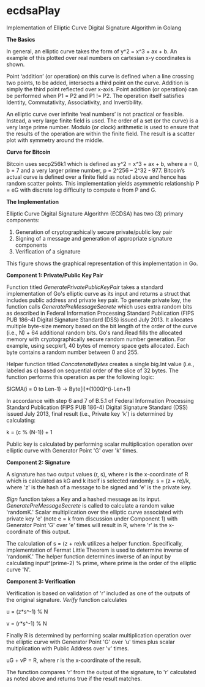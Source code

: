 # ecdsaPlay
Implementation of Elliptic Curve Digital Signature Algorithm in Golang

**The Basics**

In general, an elliptic curve takes the form of y^2 = x^3 + ax + b. An example of this plotted over real numbers on cartesian x-y coordinates is shown.

Point ‘addition’ (or operation) on this curve is defined when a line crossing two points, to be added, intersects a third point on the curve. Addition is simply the third point reflected over x-axis. Point addition (or operation) can be performed when P1 = P2 and P1 != P2. The operation itself satisfies Identity, Commutativity, Associativity, and Invertibility.

An elliptic curve over infinite ‘real numbers’ is not practical or feasible. Instead, a very large finite field is used. The order of a set (or the curve) is a very large prime number. Modulo (or clock) arithmetic is used to ensure that the results of the operation are within the finite field. The result is a scatter plot with symmetry around the middle.

**Curve for Bitcoin**

Bitcoin uses secp256k1 which is defined as y^2 = x^3 + ax + b, where a = 0, b = 7 and a very larger prime number, p = 2^256 – 2^32 - 977. Bitcoin’s actual curve is defined over a finite field as noted above and hence has random scatter points. This implementation yields asymmetric relationship P = eG with discrete log difficulty to compute e from P and G.

**The Implementation**

Elliptic Curve Digital Signature Algorithm (ECDSA) has two (3) primary components:


1. Generation of cryptographically secure private/public key pair 
2. Signing of a message and generation of appropriate signature components
3. Verification of a signature

This figure shows the graphical representation of this implementation in Go.

**Component 1: Private/Public Key Pair**

Function titled *GeneratePrivatePublicKeyPair* takes a standard implementation of Go's elliptic curve as its input and returns a struct that includes public address and private key pair. To generate private key, the function calls *GeneratePreMessageSecrete* which uses extra random bits as described in Federal Information Processing Standard Publication (FIPS PUB 186-4) Digital Signature Standard (DSS) issued July 2013. It allocates multiple byte-size memory based on the bit length of the order of the curve (i.e., N)  + 64 additional random bits. Go's rand.Read fills the allocated memory with cryptographically secure random number generation. For example, using secpkr1, 40 bytes of memory space gets allocated. Each byte contains a random number between 0 and 255.

Helper function titled *ConcatenateBytes* creates a single big.Int value (i.e., labeled as c) based on sequential order of the slice of 32 bytes. The function performs this operation as per the following logic:

SIGMA(i = 0 to Len-1) -> Byte[i]*(1000)^(i-Len+1)

In accordance with step 6 and 7 of B.5.1 of Federal Information Processing Standard Publication (FIPS PUB 186-4) Digital Signature Standard (DSS) issued July 2013, final result (i.e., Private key 'k') is determined by calculating:

k = (c % (N-1)) + 1

Public key is calculated by performing scalar multiplication operation over elliptic curve with Generator Point 'G' over 'k' times.

**Component 2: Signature**

A signature has two output values (r, s), where r is the x-coordinate of R which is calculated as kG and k itself is selected randomly. s = (z + re)/k, where 'z' is the hash of a message to be signed and 'e' is the private key.

*Sign* function takes a Key and a hashed message as its input. *GeneratePreMessageSecrete* is called to calculate a random value 'randomK.' Scalar multiplication over the elliptic curve associated with private key 'e' (note e = k from discussion under Component 1) with Generator Point 'G' over 'e' times will result in R, where 'r' is the x-coordinate of this output.

The calculation of s = (z + re)/k utilizes a helper function. Specifically, implementation of Fermat Little Theorem is used to determine inverse of 'randomK.' The helper function determines inverse of an input by calculating input^(prime-2) % prime, where prime is the order of the elliptic curve 'N'.

**Component 3: Verification**

Verification is based on validation of 'r' included as one of the outputs of the original signature. *Verify* function calculates

u = (z*s^-1) % N

v = (r*s^-1) % N

Finally R is determined by performing scalar multiplication operation over the elliptic curve with Generator Point 'G' over 'u' times plus scalar multiplication with Public Address over 'v' times.

uG + vP = R, where r is the x-coordinate of the result.

The function compares 'r' from the output of the signature, to 'r' calculated as noted above and returns true if the result matches.
